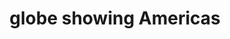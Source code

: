 ---
layout: travel&places
title: globe showing Americas
emoji: globe_showing_americas
permalink: 🌎.html
---